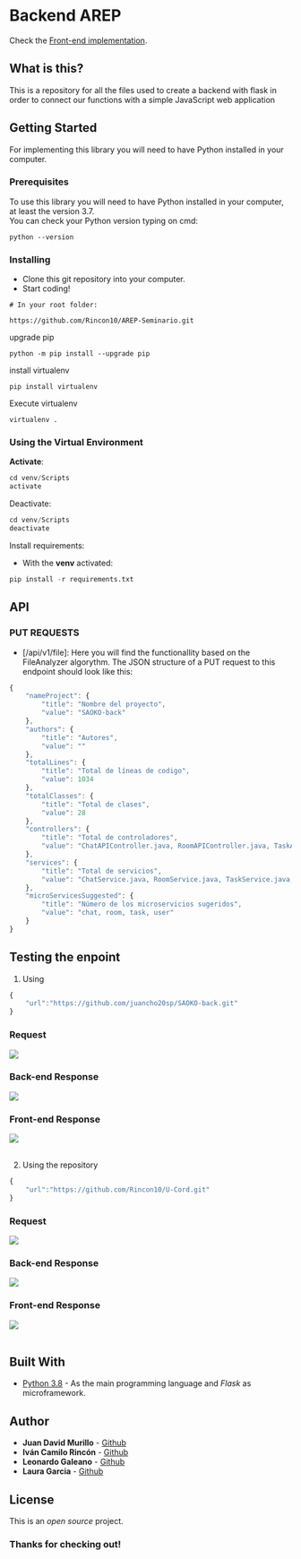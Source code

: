 # Backend AREP

Check the [Front-end implementation](https://github.com/juancho20sp/final-arep-front).

## What is this?

This is a repository for all the files used to create a backend with flask in order to connect our functions with a simple JavaScript web application

## Getting Started

For implementing this library you will need to have Python installed in your computer.

### Prerequisites
To use this library you will need to have Python installed in your computer, at least the version 3.7. <br/>
You can check your Python version typing on cmd:

```
python --version
```

### Installing
- Clone this git repository into your computer.
- Start coding!

```
# In your root folder:

https://github.com/Rincon10/AREP-Seminario.git
```

upgrade pip
```
python -m pip install --upgrade pip
```

install virtualenv
```
pip install virtualenv
```

Execute virtualenv
```
virtualenv .
```

### Using the Virtual Environment
**Activate**:
``` python
cd venv/Scripts
activate
```

Deactivate:
``` python
cd venv/Scripts
deactivate
```

Install requirements:
- With the **venv** activated: 

``` python
pip install -r requirements.txt
```

## API
### PUT REQUESTS
- [/api/v1/file]: Here you will find the functionallity based on the FileAnalyzer algorythm. The JSON structure of a PUT request to this endpoint should look like this:
```javascript
{
	"nameProject": {
		"title": "Nombre del proyecto",
		"value": "SAOKO-back"
	},
	"authors": {
		"title": "Autores",
		"value": ""
	},
	"totalLines": {
		"title": "Total de líneas de codigo",
		"value": 1034
	},
	"totalClasses": {
		"title": "Total de clases",
		"value": 28
	},
	"controllers": {
		"title": "Total de controladores",
		"value": "ChatAPIController.java, RoomAPIController.java, TaskAPIController.java, UserAPIController.java"
	},
	"services": {
		"title": "Total de servicios",
		"value": "ChatService.java, RoomService.java, TaskService.java, UserService.java"
	},
	"microServicesSuggested": {
		"title": "Número de los microservicios sugeridos",
		"value": "chat, room, task, user"
	}
}
```

## Testing the enpoint

1. Using 
```js
{
    "url":"https://github.com/juancho20sp/SAOKO-back.git"
}
```

### Request

<img src="./resources/example00-front-screen-2.png" />

### Back-end Response

<img src="./resources/example01.png" />

### Front-end Response

<img src="./resources/example01-f.png" />

<br />
<br />

2. Using the repository
```js
{
    "url":"https://github.com/Rincon10/U-Cord.git"
}
```

### Request

<img src="./resources/example00-front-screen.png" />

### Back-end Response

<img src="./resources/example02.png" />

### Front-end Response

<img src="./resources/example02-f.png" />

<br />
<br />

## Built With

* [Python 3.8](https://www.python.org/) - As the main programming language and *Flask* as microframework.



## Author

* **Juan David Murillo** - [Github](https://github.com/juancho20sp) 
* **Iván Camilo Rincón** - [Github](https://github.com/Rincon10) 
* **Leonardo Galeano** - [Github](https://github.com/Ersocaut) 
* **Laura Garcia** - [Github](https://github.com/laura-gar) 





## License

This is an *open source* project.

### Thanks for checking out!
